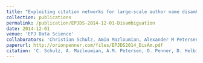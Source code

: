 ```yaml
---
title: "Exploiting citation networks for large-scale author name disambiguation"
collection: publications
permalink: /publication/EPJDS-2014-12-01-Disambiguation
date: 2014-12-01
venue: 'EPJ Data Science'
collaborators: 'Christian Schulz, Amin Mazloumian, Alexander M Petersen and Dirk Helbing'
paperurl: http://orionpenner.com/files/EPJDS2014_DisAm.pdf
citation: 'C. Schulz, A. Mazloumian, A.M. Petersen, O. Penner, D. Helbing (2014) &quot;Exploiting citation networks for large-scale author name disambiguation&quot; <i>EPJ Data Science</i>. 3(1)'
---
```

